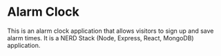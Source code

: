 # Alarm Clock

This is an alarm clock application that allows visitors to sign up and save alarm times. It is a NERD Stack (Node, Express, React, MongoDB) application.